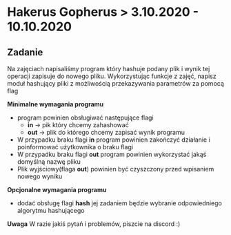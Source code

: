 # Hakerus Gopherus > 3.10.2020 - 10.10.2020

## Zadanie

Na zajęciach napisaliśmy program który hashuje podany plik i wynik tej operacji zapisuje do nowego pliku.
Wykorzystując funkcje z zajęć, napisz moduł hashujący pliki z możliwością przekazywania parametrów za pomocą flag

**Minimalne wymagania programu**
* program powinien obsługiwać następujące flagi
    * **in** -> pik który chcemy zahashować
    * **out** -> plik do którego chcemy zapisać wynik programu
* W przypadku braku flagi **in** program powinien zakończyć działanie i poinformować użytkownika o braku flagi
* W przypadku braku flagi **out** program powinien wykorzystać jakąś domyślną nazwę pliku
* Plik wyjściowy(flaga **out**) powinien być czyszczony przed wpisaniem nowego wyniku

**Opcjonalne wymagania programu**
* dodać obsługę flagi **hash** jej zadaniem będzie wybranie odpowiedniego algorytmu hashującego


**Uwaga**
W razie jakiś pytań i problemów, piszcie na discord :)